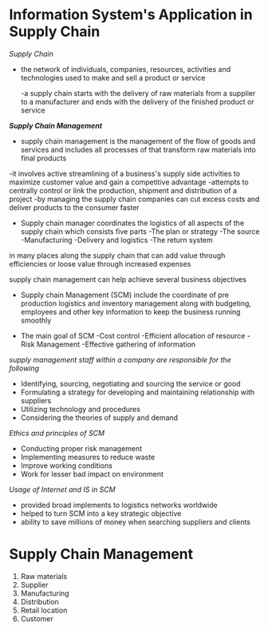 
# Information System's Application in Supply Chain


*Supply Chain*

- the network of individuals, companies, resources, activities and technologies used to make and sell a product or service

	-a supply chain starts with the delivery of raw materials from a supplier to a manufacturer and ends with the delivery of the finished product or service 


***Supply Chain Management***

- supply chain management is the management of the flow of goods and services and includes all processes of that transform raw materials into final products

-it involves active streamlining of a business's supply side activities to maximize customer value and gain a competitive advantage 
-attempts to centrally control or link the production, shipment and distribution of a project
-by managing the supply chain companies can cut excess costs and deliver products to the consumer faster

- Supply chain manager coordinates the logistics of all aspects of the supply chain which consists five parts
	-The plan or strategy
	-The source
	-Manufacturing
	-Delivery and logistics
	-The return system

in many places along the supply chain that can add value through efficiencies or loose value through increased expenses 

supply chain management can help achieve several business objectives 


- Supply chain Management (SCM) include the coordinate of pre production logistics and inventory management along with budgeting, employees and other key information to keep the business running smoothly

- The main goal of SCM
	-Cost control
	-Efficient allocation of resource
	-Risk Management
	-Effective gathering of information


*supply management staff within a company are responsible for the following*

- Identifying, sourcing, negotiating and sourcing the service or good 
- Formulating a strategy for developing and maintaining relationship with suppliers 
- Utilizing technology and procedures 
- Considering the theories of supply and demand 

*Ethics and principles of SCM*

- Conducting proper risk management
- Implementing measures to reduce waste
- Improve working conditions
- Work for lesser bad impact on environment 

*Usage of Internet and IS in SCM*

- provided broad implements to logistics networks worldwide
- helped to turn SCM into a key strategic objective
- ability to save millions of money when searching suppliers and clients


# Supply Chain Management

1. Raw materials 
2. Supplier
3. Manufacturing
4. Distribution
5. Retail location
6. Customer